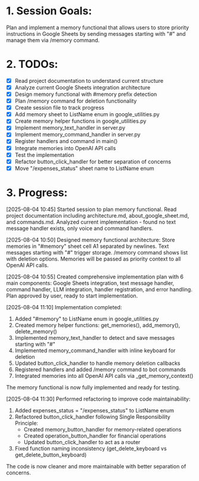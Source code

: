 # 1. Session Goals:
Plan and implement a memory functional that allows users to store priority instructions in Google Sheets by sending messages starting with "#" and manage them via /memory command.

# 2. TODOs:
- [x] Read project documentation to understand current structure
- [x] Analyze current Google Sheets integration architecture  
- [x] Design memory functional with #memory prefix detection
- [x] Plan /memory command for deletion functionality
- [x] Create session file to track progress
- [x] Add memory sheet to ListName enum in google_utilities.py
- [x] Create memory helper functions in google_utilities.py
- [x] Implement memory_text_handler in server.py
- [x] Implement memory_command_handler in server.py
- [x] Register handlers and command in main()
- [x] Integrate memories into OpenAI API calls
- [x] Test the implementation
- [x] Refactor button_click_handler for better separation of concerns
- [x] Move "/expenses_status" sheet name to ListName enum

# 3. Progress:
[2025-08-04 10:45]
Started session to plan memory functional. Read project documentation including architecture.md, about_google_sheet.md, and commands.md. Analyzed current implementation - found no text message handler exists, only voice and command handlers.

[2025-08-04 10:50]
Designed memory functional architecture: Store memories in "#memory" sheet cell A1 separated by newlines. Text messages starting with "#" trigger storage. /memory command shows list with deletion options. Memories will be passed as priority context to all OpenAI API calls.

[2025-08-04 10:55]
Created comprehensive implementation plan with 6 main components: Google Sheets integration, text message handler, command handler, LLM integration, handler registration, and error handling. Plan approved by user, ready to start implementation.

[2025-08-04 11:10]
Implementation completed:
1. Added "#memory" to ListName enum in google_utilities.py
2. Created memory helper functions: get_memories(), add_memory(), delete_memory()
3. Implemented memory_text_handler to detect and save messages starting with "#"
4. Implemented memory_command_handler with inline keyboard for deletion
5. Updated button_click_handler to handle memory deletion callbacks
6. Registered handlers and added /memory command to bot commands
7. Integrated memories into all OpenAI API calls via _get_memory_context()

The memory functional is now fully implemented and ready for testing.

[2025-08-04 11:30]
Performed refactoring to improve code maintainability:
1. Added expenses_status = "/expenses_status" to ListName enum
2. Refactored button_click_handler following Single Responsibility Principle:
   - Created memory_button_handler for memory-related operations
   - Created operation_button_handler for financial operations
   - Updated button_click_handler to act as a router
3. Fixed function naming inconsistency (get_delete_keyboard vs get_delete_button_keyboard)

The code is now cleaner and more maintainable with better separation of concerns.